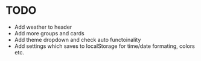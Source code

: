 # TODO

- Add weather to header
- Add more groups and cards
- Add theme dropdown and check auto functoinality
- Add settings which saves to localStorage for time/date formating, colors etc.
